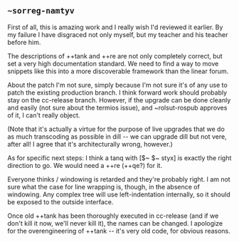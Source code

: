 ## `~sorreg-namtyv`
First of all, this is amazing work and I really wish I'd reviewed it earlier.  By my failure I have disgraced not only myself, but my teacher and his teacher before him.

The descriptions of ++tank and ++re are not only completely correct, but set a very high documentation standard.  We need to find a way to move snippets like this into a more discoverable framework than the linear forum.

About the patch I'm not sure, simply because I'm not sure it's of any use to patch the existing production branch.  I think forward work should probably stay on the cc-release branch.  However, if the upgrade can be done cleanly and easily (not sure about the termios issue), and ~rolsut-rospub approves of it, I can't really object.

(Note that it's actually a virtue for the purpose of live upgrades that we do as much transcoding as possible in dill -- we can upgrade dill but not vere, after all!  I agree that it's architecturally wrong, however.)

As for specific next steps: I think a tanq with [$~ $~ styx] is exactly the right direction to go.  We would need a ++re (++qe?) for it.

Everyone thinks \/ windowing is retarded and they're probably right.  I am not sure what the case for line wrapping is, though, in the absence of windowing.  Any complex tree will use left-indentation internally, so it should be exposed to the outside interface.

Once old ++tank has been thoroughly executed in cc-release (and if we don't kill it now, we'll never kill it), the names can be changed.  I apologize for the overengineering of ++tank -- it's very old code, for obvious reasons. 